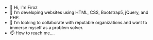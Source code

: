 - 👋 Hi, I’m Firoz
- 👀 I’m developing websites using HTML, CSS, Bootstrap5, jQuery, and PHP.  
- 💞️ I’m looking to collaborate with reputable organizations and want to immerse myself as a problem solver. 
- 📫 How to reach me....

<!---
milonwithmusic/milonwithmusic is a ✨ special ✨ repository because its `README.md` (this file) appears on your GitHub profile.
You can click the Preview link to take a look at your changes.
--->
